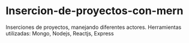 # Insercion-de-proyectos-con-mern
Inserciones de proyectos, manejando diferentes actores. Herramientas utilizadas: Mongo, Nodejs, Reactjs, Express
